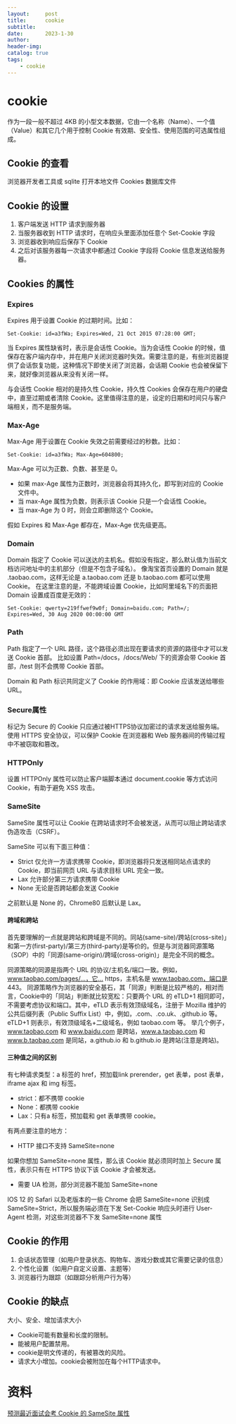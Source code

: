 ```yaml
---
layout:     post
title:      cookie
subtitle:   
date:       2023-1-30
author:     
header-img: 
catalog: true
tags:
    - cookie
---
```

# cookie
作为一段一般不超过 4KB 的小型文本数据，它由一个名称（Name）、一个值（Value）和其它几个用于控制 Cookie 有效期、安全性、使用范围的可选属性组成。

## Cookie 的查看
浏览器开发者工具或 sqlite 打开本地文件 Cookies 数据库文件

## Cookie 的设置
1. 客户端发送 HTTP 请求到服务器
2. 当服务器收到 HTTP 请求时，在响应头里面添加任意个 Set-Cookie 字段
3. 浏览器收到响应后保存下 Cookie
4. 之后对该服务器每一次请求中都通过 Cookie 字段将 Cookie 信息发送给服务器。

## Cookies 的属性
### Expires
Expires 用于设置 Cookie 的过期时间。比如：

`Set-Cookie: id=a3fWa; Expires=Wed, 21 Oct 2015 07:28:00 GMT;`

当 Expires 属性缺省时，表示是会话性 Cookie。当为会话性 Cookie 的时候，值保存在客户端内存中，并在用户关闭浏览器时失效。需要注意的是，有些浏览器提供了会话恢复功能，这种情况下即使关闭了浏览器，会话期 Cookie 也会被保留下来，就好像浏览器从来没有关闭一样。

与会话性 Cookie 相对的是持久性 Cookie，持久性 Cookies 会保存在用户的硬盘中，直至过期或者清除 Cookie。这里值得注意的是，设定的日期和时间只与客户端相关，而不是服务端。

### Max-Age
Max-Age 用于设置在 Cookie 失效之前需要经过的秒数。比如：

`Set-Cookie: id=a3fWa; Max-Age=604800;`

Max-Age 可以为正数、负数、甚至是 0。
- 如果 max-Age 属性为正数时，浏览器会将其持久化，即写到对应的 Cookie 文件中。
- 当 max-Age 属性为负数，则表示该 Cookie 只是一个会话性 Cookie。
- 当 max-Age 为 0 时，则会立即删除这个 Cookie。

假如 Expires 和 Max-Age 都存在，Max-Age 优先级更高。

### Domain
Domain 指定了 Cookie 可以送达的主机名。假如没有指定，那么默认值为当前文档访问地址中的主机部分（但是不包含子域名）。
像淘宝首页设置的 Domain 就是 .taobao.com，这样无论是 a.taobao.com 还是 b.taobao.com 都可以使用 Cookie。
在这里注意的是，不能跨域设置 Cookie，比如阿里域名下的页面把 Domain 设置成百度是无效的：

`Set-Cookie: qwerty=219ffwef9w0f; Domain=baidu.com; Path=/; Expires=Wed, 30 Aug 2020 00:00:00 GMT`

### Path
Path 指定了一个 URL 路径，这个路径必须出现在要请求的资源的路径中才可以发送 Cookie 首部。
比如设置 Path=/docs，/docs/Web/ 下的资源会带 Cookie 首部，/test 则不会携带 Cookie 首部。

Domain 和 Path 标识共同定义了 Cookie 的作用域：即 Cookie 应该发送给哪些 URL。

### Secure属性
标记为 Secure 的 Cookie 只应通过被HTTPS协议加密过的请求发送给服务端。使用 HTTPS 安全协议，可以保护 Cookie 在浏览器和 Web 服务器间的传输过程中不被窃取和篡改。

### HTTPOnly
设置 HTTPOnly 属性可以防止客户端脚本通过 document.cookie 等方式访问 Cookie，有助于避免 XSS 攻击。

### SameSite
SameSite 属性可以让 Cookie 在跨站请求时不会被发送，从而可以阻止跨站请求伪造攻击（CSRF）。


SameSite 可以有下面三种值：
- Strict 仅允许一方请求携带 Cookie，即浏览器将只发送相同站点请求的 Cookie，即当前网页 URL 与请求目标 URL 完全一致。
- Lax 允许部分第三方请求携带 Cookie
- None 无论是否跨站都会发送 Cookie

之前默认是 None 的，Chrome80 后默认是 Lax。

#### 跨域和跨站
首先要理解的一点就是跨站和跨域是不同的。同站(same-site)/跨站(cross-site)」和第一方(first-party)/第三方(third-party)是等价的。但是与浏览器同源策略（SOP）中的「同源(same-origin)/跨域(cross-origin)」是完全不同的概念。

同源策略的同源是指两个 URL 的协议/主机名/端口一致。例如，www.taobao.com/pages/...，它… https，主机名是 www.taobao.com，端口是 443。
同源策略作为浏览器的安全基石，其「同源」判断是比较严格的，相对而言，Cookie中的「同站」判断就比较宽松：只要两个 URL 的 eTLD+1 相同即可，不需要考虑协议和端口。其中，eTLD 表示有效顶级域名，注册于 Mozilla 维护的公共后缀列表（Public Suffix List）中，例如，.com、.co.uk、.github.io 等。eTLD+1 则表示，有效顶级域名+二级域名，例如 taobao.com 等。
举几个例子，www.taobao.com 和 www.baidu.com 是跨站，www.a.taobao.com 和 www.b.taobao.com 是同站，a.github.io 和 b.github.io 是跨站(注意是跨站)。

#### 三种值之间的区别
有七种请求类型：a 标签的 href，预加载link prerender，get 表单，post 表单，iframe ajax 和 img 标签。

- strict：都不携带 cookie
- None：都携带 cookie
- Lax：只有a 标签，预加载和 get 表单携带 cookie。

有两点要注意的地方：
- HTTP 接口不支持 SameSite=none

如果你想加 SameSite=none 属性，那么该 Cookie 就必须同时加上 Secure 属性，表示只有在 HTTPS 协议下该 Cookie 才会被发送。

- 需要 UA 检测，部分浏览器不能加 SameSite=none

IOS 12 的 Safari 以及老版本的一些 Chrome 会把 SameSite=none 识别成 SameSite=Strict，所以服务端必须在下发 Set-Cookie 响应头时进行 User-Agent 检测，对这些浏览器不下发 SameSite=none 属性

## Cookie 的作用
1. 会话状态管理（如用户登录状态、购物车、游戏分数或其它需要记录的信息）
2. 个性化设置（如用户自定义设置、主题等）
3. 浏览器行为跟踪（如跟踪分析用户行为等）

## Cookie 的缺点
大小、安全、增加请求大小
- Cookie可能有数量和长度的限制。
- 能被用户配置禁用。
- cookie是明文传递的，有被篡改的风险。
- 请求大小增加。cookie会被附加在每个HTTP请求中。

# 资料
[预测最近面试会考 Cookie 的 SameSite 属性](https://juejin.cn/post/6844904095711494151)